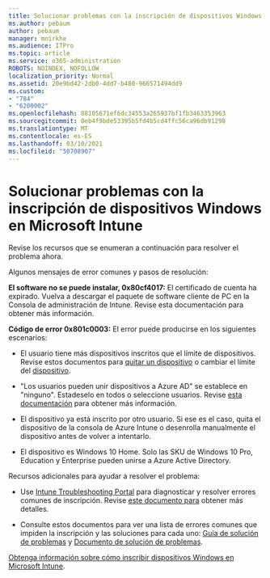 ```yaml
---
title: Solucionar problemas con la inscripción de dispositivos Windows en Microsoft Intune
ms.author: pebaum
author: pebaum
manager: mnirkhe
ms.audience: ITPro
ms.topic: article
ms.service: o365-administration
ROBOTS: NOINDEX, NOFOLLOW
localization_priority: Normal
ms.assetid: 20e9bd42-2db0-4dd7-b480-966571494dd9
ms.custom:
- "784"
- "6200002"
ms.openlocfilehash: 88105671ef6dc34553a265937bf1fb3463353963
ms.sourcegitcommit: 0eb4f9bde53395b5fd4b5cd4ffc56ca96db91298
ms.translationtype: MT
ms.contentlocale: es-ES
ms.lasthandoff: 03/10/2021
ms.locfileid: "50708907"
---
```

# <a name="troubleshoot-issues-with-enrolling-windows-devices-in-microsoft-intune"></a>Solucionar problemas con la inscripción de dispositivos Windows en Microsoft Intune

Revise los recursos que se enumeran a continuación para resolver el problema ahora.
  
Algunos mensajes de error comunes y pasos de resolución:
  
 **El software no se puede instalar, 0x80cf4017:** El certificado de cuenta ha expirado. Vuelva a descargar el paquete de software cliente de PC en la Consola de administración de Intune. Revise esta documentación para obtener más información.
  
 **Código de error 0x801c0003:** El error puede producirse en los siguientes escenarios:
  
-  El usuario tiene más dispositivos inscritos que el límite de dispositivos. Revise estos documentos para [quitar un dispositivo](https://docs.microsoft.com/intune/devices-wipe) o cambiar el límite del [dispositivo](https://docs.microsoft.com/intune/enrollment-restrictions-set#set-device-limit-restrictions).

-  "Los usuarios pueden unir dispositivos a Azure AD" se establece en "ninguno". Estadeselo en todos o seleccione usuarios. Revise [esta documentación](https://docs.microsoft.com/azure/active-directory/device-management-azure-portal#configure-device-settings) para obtener más información.

-  El dispositivo ya está inscrito por otro usuario. Si ese es el caso, quita el dispositivo de la consola de Azure Intune o desenrolla manualmente el dispositivo antes de volver a intentarlo.

-  El dispositivo es Windows 10 Home. Solo las SKU de Windows 10 Pro, Education y Enterprise pueden unirse a Azure Active Directory.

Recursos adicionales para ayudar a resolver el problema:
  
-  Use [Intune Troubleshooting Portal](https://devicemanagement.microsoft.com/#blade/Microsoft_Intune_DeviceSettings/TroubleshootBlade) para diagnosticar y resolver errores comunes de inscripción. Revise [este documento para](https://docs.microsoft.com/intune/help-desk-operators) obtener más detalles.

-  Consulte estos documentos para ver una lista de errores comunes que impiden la inscripción y las soluciones para cada uno: [Guía de solución de problemas](https://support.microsoft.com/help/4089533/troubleshooting-windows-device-enrollment-problems-in-microsoft-intune) y [Documento de solución de problemas](https://docs.microsoft.com/troubleshoot/mem/intune/troubleshoot-device-enrollment-in-intune).

[Obtenga información sobre cómo inscribir dispositivos Windows en Microsoft Intune](https://docs.microsoft.com/intune/windows-enroll).
